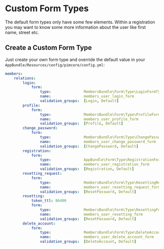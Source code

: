 # Custom Form Types

The default form types only have some few elements. Within a registration you may want to know some more information about the user like first name, street etc.

## Create a Custom Form Type

Just create your own form type and override the default value in your `AppBundle/Resources/config/pimcore/config.yml`:

```yaml
members:
    relations:
        login:
            form:
                type:               MembersBundle\Form\Type\LoginFormType
                name:               members_user_login_form
                validation_groups:  [Login, Default]
        profile:
            form:
                type:               MembersBundle\Form\Type\ProfileFormType
                name:               members_user_profile_form
                validation_groups:  [Profile, Default]
        change_password:
            form:
                type:               MembersBundle\Form\Type\ChangePasswordFormType
                name:               members_user_change_password_form
                validation_groups:  [ChangePassword, Default]
        registration:
            form:
                type:               AppBundle\Form\Type\RegistrationFormType
                name:               members_user_registration_form
                validation_groups:  [Registration, Default]
        resetting_request:
            form:
                type:               MembersBundle\Form\Type\ResettingRequestFormType
                name:               members_user_resetting_request_form
                validation_groups:  [ResetPassword, Default]
        resetting:
            token_ttl: 86400
            form:
                type:               MembersBundle\Form\Type\ResettingFormType
                name:               members_user_resetting_form
                validation_groups:  [ResetPassword, Default]
        delete_account:
            form:
                type:               MembersBundle\Form\Type\DeleteAccountFormType
                name:               members_user_delete_account_form
                validation_groups:  [DeleteAccount, Default]

```